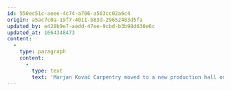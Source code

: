 ```yaml
---
id: 550ec51c-aeee-4c74-a706-a563cc02a6c4
origin: a5ac7c0a-19f7-4011-b83d-29652483d5fa
updated_by: e428b9e7-aedd-47ee-9cbd-b3b98d630e6c
updated_at: 1664348473
content:
  -
    type: paragraph
    content:
      -
        type: text
        text: 'Marjan Kovač Carpentry moved to a new production hall on Vavpotičeva Street in Novo Mesto.'
---
```

